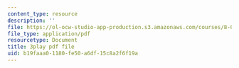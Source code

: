 ```yaml
---
content_type: resource
description: ''
file: https://ol-ocw-studio-app-production.s3.amazonaws.com/courses/8-03sc-physics-iii-vibrations-and-waves-fall-2016/b19faaa01180fe50a6df15c8a2f6f19a_Dlhma3z57SA.pdf
file_type: application/pdf
resourcetype: Document
title: 3play pdf file
uid: b19faaa0-1180-fe50-a6df-15c8a2f6f19a
---
```

